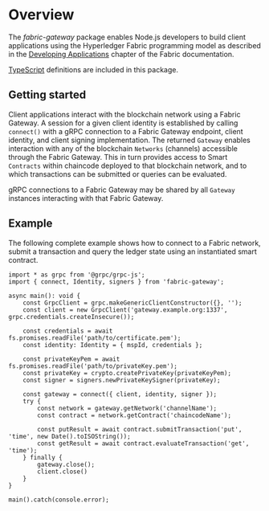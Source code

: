 # Overview

The *fabric-gateway* package enables Node.js developers to build client applications using the Hyperledger Fabric programming model as described in the [Developing Applications](https://hyperledger-fabric.readthedocs.io/en/latest/developapps/developing_applications.html) chapter of the Fabric documentation.

[TypeScript](http://www.typescriptlang.org/) definitions are included in this package.

## Getting started

Client applications interact with the blockchain network using a Fabric Gateway. A session for a given client identity is established by calling `connect()` with a gRPC connection to a Fabric Gateway endpoint, client identity, and client signing implementation. The returned `Gateway` enables interaction with any of the blockchain `Networks` (channels) accessible through the Fabric Gateway. This in turn provides access to Smart `Contracts` within chaincode deployed to that blockchain network, and to which transactions can be submitted or queries can be evaluated.

gRPC connections to a Fabric Gateway may be shared by all `Gateway` instances interacting with that Fabric Gateway.

## Example

The following complete example shows how to connect to a Fabric network, submit a transaction and query the ledger state using an instantiated smart contract.

    import * as grpc from '@grpc/grpc-js';
    import { connect, Identity, signers } from 'fabric-gateway';

    async main(): void {
        const GrpcClient = grpc.makeGenericClientConstructor({}, '');
        const client = new GrpcClient('gateway.example.org:1337', grpc.credentials.createInsecure());

        const credentials = await fs.promises.readFile('path/to/certificate.pem');
        const identity: Identity = { mspId, credentials };

        const privateKeyPem = await fs.promises.readFile('path/to/privateKey.pem');
        const privateKey = crypto.createPrivateKey(privateKeyPem);
        const signer = signers.newPrivateKeySigner(privateKey);

        const gateway = connect({ client, identity, signer });
        try {
            const network = gateway.getNetwork('channelName');
            const contract = network.getContract('chaincodeName');

            const putResult = await contract.submitTransaction('put', 'time', new Date().toISOString());
            const getResult = await contract.evaluateTransaction('get', 'time');
        } finally {
            gateway.close();
            client.close()
        }
    }

    main().catch(console.error);
